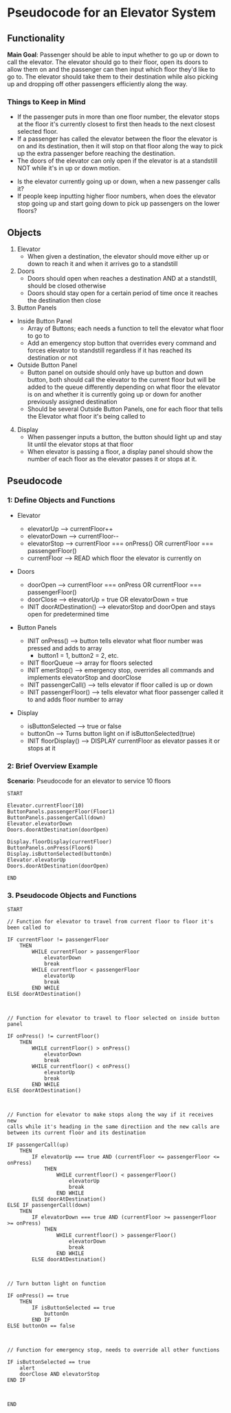 # Pseudocode for an Elevator System
## Functionality

**Main Goal**: Passenger should be able to input whether to go up or down to call the elevator. The elevator should go to their floor, open its doors to allow them on and the passenger can then input which floor they'd like to go to. The elevator should take them to their destination while also picking up and dropping off other passengers efficiently along the way.

### **Things to Keep in Mind**
* If the passenger puts in more than one floor number, the elevator stops at the floor it's currently closest to first then heads to the next closest selected floor.
* If a passenger has called the elevator between the floor the elevator is on and its destination, then it will stop on that floor along the way to pick up the extra passenger before reaching the destination.
* The doors of the elevator can only open if the elevator is at a standstill NOT while it's in up or down motion.
- Is the elevator currently going up or down, when a new passenger calls it?
- If people keep inputting higher floor numbers, when does the elevator stop going up and start going down to pick up passengers on the lower floors?

## Objects
1. Elevator
    * When given a destination, the elevator should move either up or down to reach it and when it arrives go to a standstill
2. Doors
    * Doors should open when reaches a destination AND at a standstill, should be closed otherwise
    * Doors should stay open for a certain period of time once it reaches the destination then close
3. Button Panels
* Inside Button Panel
    * Array of Buttons; each needs a function to tell the elevator what floor to go to
    * Add an emergency stop button that overrides every command and forces elevator to standstill regardless if it has reached its destination or not
* Outside Button Panel
    * Button panel on outside should only have up button and down button, both should call the elevator to the current floor but will be added to the queue differently depending on what floor the elevator is on and whether it is currently going up or down for another previously assigned destination
    * Should be several Outside Button Panels, one for each floor that tells the Elevator what floor it's being called to
4. Display
    * When passenger inputs a button, the button should light up and stay lit until the elevator stops at that floor
    * When elevator is passing a floor, a display panel should show the number of each floor as the elevator passes it or stops at it.

## Pseudocode

### 1: Define Objects and Functions
* Elevator  
    * elevatorUp  --> currentFloor++
    * elevatorDown  --> currentFloor--
    * elevatorStop  --> currentFloor === onPress() OR currentFloor === passengerFloor()
    * currentFloor  --> READ which floor the elevator is currently on

* Doors
    * doorOpen --> currentFloor === onPress OR currentFloor === passengerFloor()
    * doorClose  --> elevatorUp = true OR elevatorDown = true
    * INIT doorAtDestination()  --> elevatorStop and doorOpen and stays open for predetermined time

* Button Panels
    * INIT onPress()  --> button tells elevator what floor number was pressed and adds to array
        * button1 = 1, button2 = 2, etc.
    * INIT floorQueue  --> array for floors selected
    * INIT emerStop()  --> emergency stop, overrides all commands and implements elevatorStop and doorClose  
 
    - INIT passengerCall() --> tells elevator if floor called is up or down
    - INIT passengerFloor() --> tells elevator what floor passenger called it to and adds floor number to array

* Display
    * isButtonSelected  --> true or false
    * buttonOn --> Turns button light on if isButtonSelected(true)
    * INIT floorDisplay()  --> DISPLAY currentFloor as elevator passes it or stops at it


### 2: Brief Overview Example
**Scenario**: Pseudocode for an elevator to service 10 floors
```
START

Elevator.currentFloor(10)
ButtonPanels.passengerFloor(Floor1)
ButtonPanels.passengerCall(down)
Elevator.elevatorDown
Doors.doorAtDestination(doorOpen)

Display.floorDisplay(currentFloor)
ButtonPanels.onPress(Floor6)
Display.isButtonSelected(buttonOn)
Elevator.elevatorUp
Doors.doorAtDestination(doorOpen)

END
```

### 3. Pseudocode Objects and Functions
```
START

// Function for elevator to travel from current floor to floor it's been called to

IF currentFloor != passengerFloor
    THEN 
        WHILE currentFloor > passengerFloor
            elevatorDown
            break
        WHILE currentfloor < passengerFloor
            elevatorUp
            break
        END WHILE
ELSE doorAtDestination()



// Function for elevator to travel to floor selected on inside button panel

IF onPress() != currentFloor()
    THEN 
        WHILE currentFloor() > onPress()
            elevatorDown
            break        
        WHILE currentfloor() < onPress()
            elevatorUp
            break        
        END WHILE        
ELSE doorAtDestination()                



// Function for elevator to make stops along the way if it receives new 
calls while it's heading in the same directiion and the new calls are 
between its current floor and its destination

IF passengerCall(up)
    THEN 
        IF elevatorUp === true AND (currentFloor <= passengerFloor <= onPress)
            THEN
                WHILE currentfloor() < passengerFloor()
                    elevatorUp
                    break
                END WHILE
        ELSE doorAtDestination()
ELSE IF passengerCall(down)
    THEN 
        IF elevatorDown === true AND (currentFloor >= passengerFloor >= onPress)
            THEN
                WHILE currentfloor() > passengerFloor()
                    elevatorDown
                    break
                END WHILE
        ELSE doorAtDestination()



// Turn button light on function

IF onPress() == true
    THEN
        IF isButtonSelected == true  
            buttonOn
        END IF
ELSE buttonOn == false



// Function for emergency stop, needs to override all other functions

IF isButtonSelected == true
    alert
    doorClose AND elevatorStop
END IF



END
```
